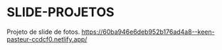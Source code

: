 # SLIDE-PROJETOS
 Projeto de slide de fotos.
https://60ba946e6deb952b176ad4a8--keen-pasteur-ccdcf0.netlify.app/
